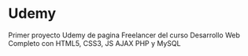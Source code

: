 # Udemy
Primer proyecto Udemy de pagina Freelancer del curso Desarrollo Web Completo con HTML5, CSS3, JS AJAX PHP y MySQL
